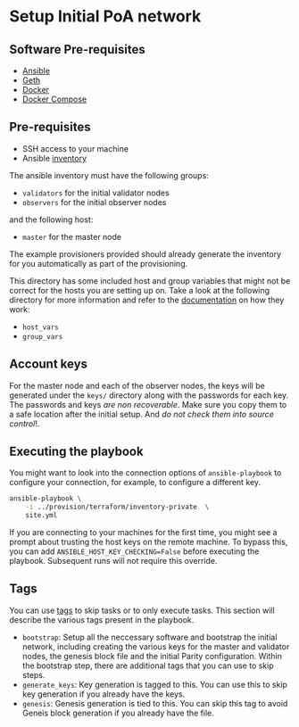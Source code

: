 # Setup Initial PoA network

## Software Pre-requisites

- [Ansible](https://docs.ansible.com/ansible/latest/intro_installation.html)
- [Geth](https://github.com/ethereum/go-ethereum/wiki/geth)
- [Docker](https://docs.docker.com/install/)
- [Docker Compose](https://github.com/docker/compose/releases)

## Pre-requisites

- SSH access to your machine
- Ansible [inventory](https://docs.ansible.com/ansible/latest/intro_inventory.html)

The ansible inventory must have the following groups:

- `validators` for the initial validator nodes
- `observers` for the initial observer nodes

and the following host:

- `master` for the master node

The example provisioners provided should already generate the inventory for you automatically as
part of the provisioning.

This directory has some included host and group variables that might not be correct for the hosts
you are setting up on. Take a look at the following directory for more information and refer
to the [documentation](https://docs.ansible.com/ansible/latest/intro_inventory.html) on how they
work:

- `host_vars`
- `group_vars`

## Account keys

For the master node and each of the observer nodes, the keys will be generated under the `keys/`
directory along with the passwords for each key. The passwords and keys _are non recoverable_.
Make sure you copy them to a safe location after the initial setup. And
_do not check them into source control_!.

## Executing the playbook

You might want to look into the connection options of `ansible-playbook` to configure your
connection, for example, to configure a different key.

```bash
ansible-playbook \
    -i ../provision/terraform/inventory-private  \
    site.yml
```

If you are connecting to your machines for the first time, you might see a prompt about trusting
the host keys on the remote machine. To bypass this, you can add `ANSIBLE_HOST_KEY_CHECKING=False`
before executing the playbook. Subsequent runs will not require this override.

## Tags

You can use [tags](https://docs.ansible.com/ansible/latest/playbooks_tags.html) to skip tasks or
to only execute tasks. This section will describe the various tags present in the playbook.

- `bootstrap`: Setup all the neccessary software and bootstrap the initial network, including creating the various keys for the master and validator nodes, the genesis block file and the initial Parity configuration. Within the bootstrap step, there are additional tags that you can use to skip steps.
- `generate_keys`: Key generation is tagged to this. You can use this to skip key generation if you already have the keys.
- `genesis`: Genesis generation is tied to this. You can skip this tag to avoid Geneis block generation if you already have the file.
